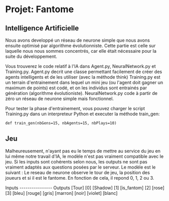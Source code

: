 # Projet: Fantome

## Intelligence Artificielle

Nous avons developpé un réseau de neurone simple que nous avons ensuite optimisé par algorithme évolutionniste.
Cette partie est celle sur laquelle nous nous sommes concentrés, car elle était nécessaire pour la suite du développement.

Vous trouverez le code relatif à l'IA dans Agent.py, NeuralNetwork.py et Training.py.
Agent.py decrit une classe permettant facilement de créer des agents intelligents et de les utiliser (avec la méthode think)
Training.py est un terrain d'entrainement dans lequel un mini jeu (ou l'agent doit gagner un maximum de points) est codé, et on les individus sont entrainés par génération (algorithme évolutioniste).
NeuralNetwork.py code à partir de zéro un réseau de neurone simple mais fonctionnel.

Pour tester la phase d'entrainement, vous pouvez charger le script Training.py dans un interpreteur Python et executer la méthode train_gen:

```def train_gen(nbGens=15, nbAgents=15, nbPlays=10)```

## Jeu

Malheureusement, n'ayant pas eu le temps de mettre au service du jeu en lui même notre travail d'IA, le modèle n'est pas vraiment compatible avec le jeu. Si les inputs sont cohérents selon nous, les outputs ne sont pas vraiment adaptés aux questions posées par le serveur. 
Le modèle est le suivant : Le reseau de neurone observe le tour de jeu, la position des joueurs et si il est le fantome.
En fonction de cela, il repond 0, 1, 2 ou 3.

Inputs   ----------------  Outputs
[Tour]                     [0]
[Shadow]                   [1]
[is_fantom]                [2]
[rose]                     [3]
[bleu]
[rouge]
[gris]
[marron]
[noir]
[violet]
[blanc]

